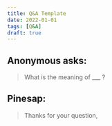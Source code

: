 ```yaml
---
title: Q&A Template
date: 2022-01-01
tags: [Q&A]
draft: true
---
```

## Anonymous asks:
> What is the meaning of ___ ?

## Pinesap:
> Thanks for your question, 
